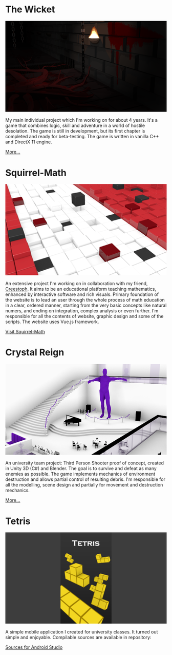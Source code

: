 # The Wicket
![The Wicket](images/The-Wicket.png)

My main individual project which I'm working on for about 4 years. It's a game that combines logic, skill and adventure in a world of hostile desolation. The game is still in development, but its first chapter is completed and ready for beta-testing. The game is written in vanilla C++ and DirectX 11 engine.

[More...](https://robert-salata.github.io/The-Wicket/)

# Squirrel-Math
![Squirrel-Math](images/Squirrel-Math.png)

An extensive project I'm working on in collaboration with my friend, [Creestoph](https://github.com/Creestoph/). It aims to be an educational platform teaching mathematics, enhanced by interactive software and rich visuals. Primary foundation of the website is to lead an user through the whole  process of math education in a clear, ordered manner, starting from the very basic concepts like natural numers, and ending on integration, complex analysis or even further. I'm responsible for all the contents of website, graphic design and some of the scripts. The website uses Vue.js framework.

[Visit Squirrel-Math](https://squirrel-math.firebaseapp.com/)

# Crystal Reign
![Crystal Reign](images/Crystal-Reign.png)

An university team project: Third Person Shooter proof of concept, created in Unity 3D (C#) and Blender. The goal is to survive and defeat as many enemies as possible. The game implements mechanics of environment destruction and allows partial control of resulting debris. I'm responsible for all the modelling, scene design and partially for movement and destruction mechanics.

[More...](https://github.com/MonikaTworek/Crystal-Reign)

# Tetris
![Tetris](images/Tetris.png)

A simple mobile application I created for university classes. It turned out simple and enjoyable. Compilable sources are available in repository:

[Sources for Android Studio](https://github.com/boberrs/Tetris)
